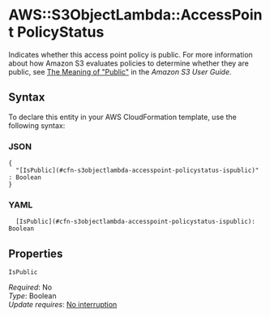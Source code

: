 # AWS::S3ObjectLambda::AccessPoint PolicyStatus<a name="aws-properties-s3objectlambda-accesspoint-policystatus"></a>

Indicates whether this access point policy is public\. For more information about how Amazon S3 evaluates policies to determine whether they are public, see [The Meaning of "Public"](https://docs.aws.amazon.com/AmazonS3/latest/dev/access-control-block-public-access.html#access-control-block-public-access-policy-status) in the *Amazon S3 User Guide*\. 

## Syntax<a name="aws-properties-s3objectlambda-accesspoint-policystatus-syntax"></a>

To declare this entity in your AWS CloudFormation template, use the following syntax:

### JSON<a name="aws-properties-s3objectlambda-accesspoint-policystatus-syntax.json"></a>

```
{
  "[IsPublic](#cfn-s3objectlambda-accesspoint-policystatus-ispublic)" : Boolean
}
```

### YAML<a name="aws-properties-s3objectlambda-accesspoint-policystatus-syntax.yaml"></a>

```
  [IsPublic](#cfn-s3objectlambda-accesspoint-policystatus-ispublic): Boolean
```

## Properties<a name="aws-properties-s3objectlambda-accesspoint-policystatus-properties"></a>

`IsPublic`  <a name="cfn-s3objectlambda-accesspoint-policystatus-ispublic"></a>
  
*Required*: No  
*Type*: Boolean  
*Update requires*: [No interruption](https://docs.aws.amazon.com/AWSCloudFormation/latest/UserGuide/using-cfn-updating-stacks-update-behaviors.html#update-no-interrupt)